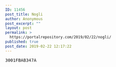 ```yaml
---
ID: 11456
post_title: Nogli
author: Anonymous
post_excerpt: ""
layout: post
permalink: >
  https://portalrepository.com/2019/02/22/nogli/
published: true
post_date: 2019-02-22 12:17:22
---
```

<pre>3001FBAB347A</pre>